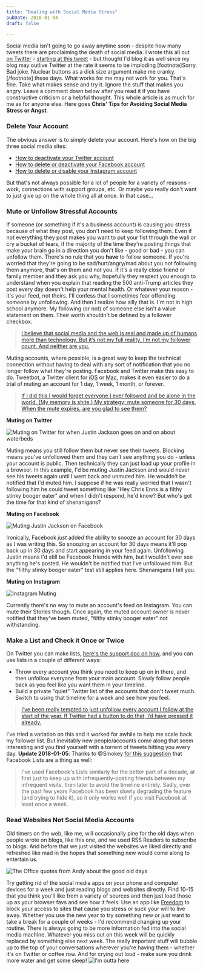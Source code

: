 ```yaml
---
title: "Dealing with Social Media Stress"
pubDate: 2018-01-04
draft: false

---
```


Social media isn't going to go away anytime soon - despite how many tweets there are proclaiming the death of social media. I wrote this all out [on Twitter](https://twitter.com/ichris) - [starting at this tweet](https://twitter.com/iChris/status/949006524600418304) - but thought I'd blog it as well since my blog may outlive Twitter at the rate it seems to be imploding \[footnote\]Sorry. Bad joke. Nuclear buttons as a dick size argument make me cranky. \[/footnote\] these days. What works for me may not work for you. That's fine. Take what makes sense and try it. Ignore the stuff that makes you angry. Leave a comment down below after you read it if you have constructive criticism or a helpful thought. This whole article is as much for me as for anyone else. Here goes **Chris' Tips for Avoiding Social Media Stress or Angst**.

### Delete Your Account

The obvious answer is to simply delete your account. Here's how on the big three social media sites:

*   [How to deactivate your Twitter account](https://help.twitter.com/en/managing-your-account/how-to-deactivate-twitter-account)
*   [How to delete or deactivate your Facebook account](https://www.facebook.com/help/250563911970368?helpref=hc_global_nav)
*   [How to delete or disable your Instagram account](https://help.instagram.com/370452623149242)

But that's not always possible for a lot of people for a variety of reasons - work, connections with support groups, etc. Or maybe you really don't want to just give up on the whole thing all at once. In that case...

### Mute or Unfollow Stressful Accounts

If someone (or something if it's a business account) is causing you stress because of what they post, you don't need to keep following them. Even if not everything they post makes you want to put your fist through the wall or cry a bucket of tears, if the majority of the time they're posting things that make your brain go in a direction you don't like - good or bad - you can unfollow them. There's no rule that you **have** to follow someone. If you're worried that they're going to be sad/hurt/angry/mad about you not following them anymore, that's on them and not you. If it's a really close friend or family member and they ask you why, hopefully they respect you enough to understand when you explain that reading the 500 anti-Trump articles they post every day doesn't help your mental health. Or whatever your reason - it's your feed, not theirs. I'll confess that I sometimes fear offending someone by unfollowing. And then I realize how silly that is. I'm not in high school anymore. My following (or not) of someone else isn't a value statement on them. Their worth shouldn't be defined by a follower checkbox.

> [I believe that social media and the web is real and made up of humans more than technology. But it’s not my full reality. I’m not my follower count. And neither are you.](https://twitter.com/iChris/status/949010325722058753)

Muting accounts, where possible, is a great way to keep the technical connection without having to deal with any sort of notification that you no longer follow what they're posting. Facebook and Twitter make this easy to do. Tweetbot, a Twitter client for [iOS](https://itunes.apple.com/us/app/tweetbot-4-for-twitter/id1018355599?mt=8&at=10l4Ki) or [Mac](https://geo.itunes.apple.com/us/app/tweetbot-for-twitter/id557168941?mt=12&at=10l4Ki), makes it even easier to do a trial of muting an account for 1 day, 1 week, 1 month, or forever.

> [If I did this I would forget everyone I ever followed and be alone in the world. (My memory is shite.) My strategy: mute someone for 30 days. When the mute expires, are you glad to see them?](https://twitter.com/murtaugh/status/949013748638986240)

**Muting on Twitter**

![Muting on Twitter for when Justin Jackson goes on and on about waterbeds](https://chrisenns.com/wp-content/uploads/2018/01/mute-on-twitter-600x210.png)

Muting means you still follow them but never see their tweets. Blocking means you've unfollowed them and they can't see anything you do - unless your account is public. Then technically they can just load up your profile in a browser. In this example, I'd be muting Justin Jackson and would never see his tweets again until I went back and unmuted him. He wouldn't be notified that I'd muted him. I suppose if he was really worried that I wasn't following him he could tweet something like "Hey Chris Enns is a filthy stinky booger eater" and when I didn't respond, he'd know? But who's got the time for that kind of shenanigans?

**Muting on Facebook** 

![Muting Justin Jackson on Facebook](https://chrisenns.com/wp-content/uploads/2018/01/facebook-muting-600x462.jpg)

Ironically, Facebook _just_ added the ability to snooze an account for 30 days as I was writing this. So snoozing an account for 30 days means it'll pop back up in 30 days and start appearing in your feed again. Unfollowing Justin means I'd still be Facebook friends with him, but I wouldn't ever see anything he's posted. He wouldn't be notified that I've unfollowed him. But the "filthy stinky booger eater" test still applies here. Shenanigans I tell you.

**Muting on Instagram**

![Instagram Muting](https://chrisenns.com/wp-content/uploads/2018/01/Instagram-Muting.jpeg)

Currently there's no way to mute an account's feed on Instagram. You can mute their Stories though. Once again, the muted account owner is never notified that they've been muted, "filthy stinky booger eater" not withstanding.

### Make a List and Check it Once or Twice

On Twitter you can make lists, [here's the support doc on how](https://help.twitter.com/en/using-twitter/twitter-lists), and you can use lists in a couple of different ways:

*   Throw every account you think you need to keep up on in there, and then unfollow everyone from your main account. Slowly follow people back as you feel like you want them in your timeline.
*   Build a private "quiet" Twitter list of the accounts that don't tweet much. Switch to using that timeline for a week and see how you feel.

> [I’ve been really tempted to just unfollow every account I follow at the start of the year. If Twitter had a button to do that, I’d have pressed it already.](https://twitter.com/iChris/status/949008502529413122)

I've tried a variation on this and it worked for awhile to help me scale back my follower list. But inevitably new people/accounts come along that seem interesting and you find yourself with a torrent of tweets hitting you every day. **Update 2018-01-05**: Thanks to @Smokey [for this suggestion](https://micro.blog/smokey/254386) that Facebook Lists are a thing as well:

> I've used Facebook's Lists similarly for the better part of a decade, at first just to keep up with infrequently-posting friends between my infrequent visits, then later to avoid the timeline entirely. Sadly, over the past few years Facebook has been slowly degrading the feature (and trying to hide it), so it only works well if you visit Facebook at least once a week.

### Read Websites Not Social Media Accounts

Old timers on the web, like me, will occasionally pine for the old days when people wrote on blogs, like this one, and we used RSS Readers to subscribe to blogs. And before that we just visited the websites we liked directly and refreshed like mad in the hopes that something new would come along to entertain us.

![The Office quotes from Andy about the good old days](https://media.giphy.com/media/wiNxDZS3ylQcM/giphy.gif)

Try getting rid of the social media apps on your phone and computer devices for a week and just reading blogs and websites directly. Find 10-15 that you think you'll like from a variety of sources and then just load those up as your browser favs and see how it feels. Use an app like [Freedom](https://freedom.to) to block your access to sites that cause you stress or suck your will to live away. Whether you use the new year to try something new or just want to take a break for a couple of weeks - I'd recommend changing up your routine. There is always going to be more information fed into the social media machine. Whatever you miss out on this week will be quickly replaced by something else next week. The really important stuff will bubble up to the top of your conversations wherever you're having them - whether it's on Twitter or coffee row. And for crying out loud - make sure you drink more water and get some sleep! ![I'm outta here](https://media.giphy.com/media/BFMPmfcrFwe0o/giphy.gif)

